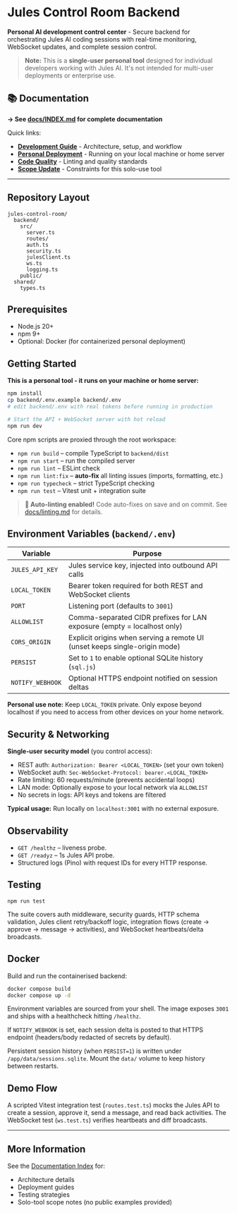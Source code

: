 # Jules Control Room Backend

**Personal AI development control center** - Secure backend for orchestrating Jules AI coding sessions with real-time monitoring, WebSocket updates, and complete session control.

> **Note:** This is a **single-user personal tool** designed for individual developers working with Jules AI. It's not intended for multi-user deployments or enterprise use.

## 📚 Documentation

**→ See [docs/INDEX.md](./docs/INDEX.md) for complete documentation**

Quick links:

- **[Development Guide](./docs/development-guide.md)** - Architecture, setup, and workflow
- **[Personal Deployment](./docs/deployment.md)** - Running on your local machine or home server
- **[Code Quality](./docs/linting.md)** - Linting and quality standards
- **[Scope Update](./docs/SCOPE_UPDATE.md)** - Constraints for this solo-use tool

---

## Repository Layout

```
jules-control-room/
  backend/
    src/
      server.ts
      routes/
      auth.ts
      security.ts
      julesClient.ts
      ws.ts
      logging.ts
    public/
  shared/
    types.ts
```

## Prerequisites

- Node.js 20+
- npm 9+
- Optional: Docker (for containerized personal deployment)

## Getting Started

**This is a personal tool - it runs on your machine or home server:**

```bash
npm install
cp backend/.env.example backend/.env
# edit backend/.env with real tokens before running in production

# Start the API + WebSocket server with hot reload
npm run dev
```

Core npm scripts are proxied through the root workspace:

- `npm run build` – compile TypeScript to `backend/dist`
- `npm run start` – run the compiled server
- `npm run lint` – ESLint check
- `npm run lint:fix` – **auto-fix** all linting issues (imports, formatting, etc.)
- `npm run typecheck` – strict TypeScript checking
- `npm run test` – Vitest unit + integration suite

> **🎉 Auto-linting enabled!** Code auto-fixes on save and on commit. See [docs/linting.md](./docs/linting.md) for details.

## Environment Variables (`backend/.env`)

| Variable         | Purpose                                                                    |
| ---------------- | -------------------------------------------------------------------------- |
| `JULES_API_KEY`  | Jules service key, injected into outbound API calls                        |
| `LOCAL_TOKEN`    | Bearer token required for both REST and WebSocket clients                  |
| `PORT`           | Listening port (defaults to `3001`)                                        |
| `ALLOWLIST`      | Comma-separated CIDR prefixes for LAN exposure (empty = localhost only)    |
| `CORS_ORIGIN`    | Explicit origins when serving a remote UI (unset keeps single-origin mode) |
| `PERSIST`        | Set to `1` to enable optional SQLite history (`sql.js`)                    |
| `NOTIFY_WEBHOOK` | Optional HTTPS endpoint notified on session deltas                         |

**Personal use note:** Keep `LOCAL_TOKEN` private. Only expose beyond localhost if you need to access from other devices on your home network.

## Security & Networking

**Single-user security model** (you control access):

- REST auth: `Authorization: Bearer <LOCAL_TOKEN>` (set your own token)
- WebSocket auth: `Sec-WebSocket-Protocol: bearer.<LOCAL_TOKEN>`
- Rate limiting: 60 requests/minute (prevents accidental loops)
- LAN mode: Optionally expose to your local network via `ALLOWLIST`
- No secrets in logs: API keys and tokens are filtered

**Typical usage:** Run locally on `localhost:3001` with no external exposure.

## Observability

- `GET /healthz` – liveness probe.
- `GET /readyz` – 1s Jules API probe.
- Structured logs (Pino) with request IDs for every HTTP response.

## Testing

```
npm run test
```

The suite covers auth middleware, security guards, HTTP schema validation, Jules client retry/backoff logic, integration flows (create → approve → message → activities), and WebSocket heartbeats/delta broadcasts.

## Docker

Build and run the containerised backend:

```bash
docker compose build
docker compose up -d
```

Environment variables are sourced from your shell. The image exposes `3001` and ships with a healthcheck hitting `/healthz`.

If `NOTIFY_WEBHOOK` is set, each session delta is posted to that HTTPS endpoint (headers/body redacted of secrets by default).

Persistent session history (when `PERSIST=1`) is written under `/app/data/sessions.sqlite`. Mount the `data/` volume to keep history between restarts.

## Demo Flow

A scripted Vitest integration test (`routes.test.ts`) mocks the Jules API to create a session, approve it, send a message, and read back activities. The WebSocket test (`ws.test.ts`) verifies heartbeats and diff broadcasts.

---

## More Information

See the [Documentation Index](./docs/INDEX.md) for:

- Architecture details
- Deployment guides
- Testing strategies
- Solo-tool scope notes (no public examples provided)
